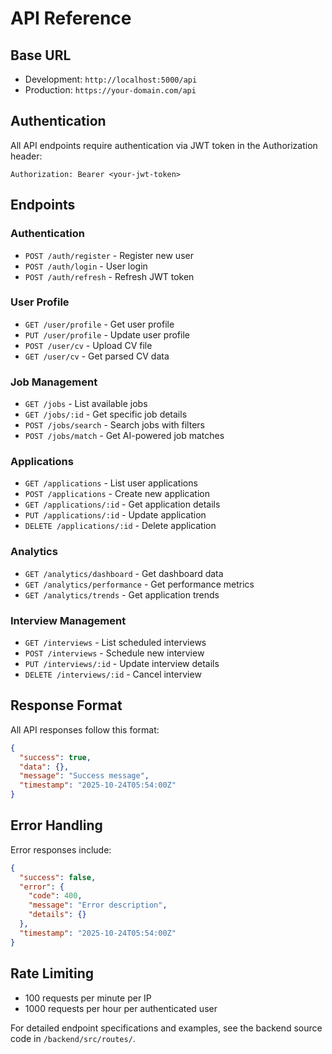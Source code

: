 # API Reference

## Base URL
- Development: `http://localhost:5000/api`
- Production: `https://your-domain.com/api`

## Authentication
All API endpoints require authentication via JWT token in the Authorization header:
```
Authorization: Bearer <your-jwt-token>
```

## Endpoints

### Authentication
- `POST /auth/register` - Register new user
- `POST /auth/login` - User login
- `POST /auth/refresh` - Refresh JWT token

### User Profile
- `GET /user/profile` - Get user profile
- `PUT /user/profile` - Update user profile
- `POST /user/cv` - Upload CV file
- `GET /user/cv` - Get parsed CV data

### Job Management
- `GET /jobs` - List available jobs
- `GET /jobs/:id` - Get specific job details
- `POST /jobs/search` - Search jobs with filters
- `POST /jobs/match` - Get AI-powered job matches

### Applications
- `GET /applications` - List user applications
- `POST /applications` - Create new application
- `GET /applications/:id` - Get application details
- `PUT /applications/:id` - Update application
- `DELETE /applications/:id` - Delete application

### Analytics
- `GET /analytics/dashboard` - Get dashboard data
- `GET /analytics/performance` - Get performance metrics
- `GET /analytics/trends` - Get application trends

### Interview Management
- `GET /interviews` - List scheduled interviews
- `POST /interviews` - Schedule new interview
- `PUT /interviews/:id` - Update interview details
- `DELETE /interviews/:id` - Cancel interview

## Response Format
All API responses follow this format:
```json
{
  "success": true,
  "data": {},
  "message": "Success message",
  "timestamp": "2025-10-24T05:54:00Z"
}
```

## Error Handling
Error responses include:
```json
{
  "success": false,
  "error": {
    "code": 400,
    "message": "Error description",
    "details": {}
  },
  "timestamp": "2025-10-24T05:54:00Z"
}
```

## Rate Limiting
- 100 requests per minute per IP
- 1000 requests per hour per authenticated user

For detailed endpoint specifications and examples, see the backend source code in `/backend/src/routes/`.